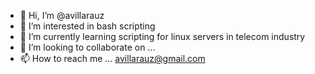 - 👋 Hi, I’m @avillarauz
- 👀 I’m interested in bash scripting
- 🌱 I’m currently learning scripting for linux servers in telecom industry
- 💞️ I’m looking to collaborate on ...
- 📫 How to reach me ... avillarauz@gmail.com

<!---
avillarauz/avillarauz is a ✨ special ✨ repository because its `README.md` (this file) appears on your GitHub profile.
You can click the Preview link to take a look at your changes.
--->
